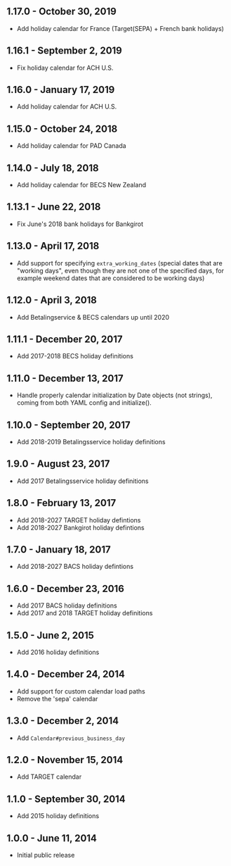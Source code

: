 ## 1.17.0 - October 30, 2019

- Add holiday calendar for France (Target(SEPA) + French bank holidays)

## 1.16.1 - September 2, 2019

- Fix holiday calendar for ACH U.S.

## 1.16.0 - January 17, 2019

- Add holiday calendar for ACH U.S.

## 1.15.0 - October 24, 2018

- Add holiday calendar for PAD Canada

## 1.14.0 - July 18, 2018

- Add holiday calendar for BECS New Zealand

## 1.13.1 - June 22, 2018

- Fix June's 2018 bank holidays for Bankgirot

## 1.13.0 - April 17, 2018

- Add support for specifying `extra_working_dates` (special dates that are "working days",
  even though they are not one of the specified days, for example weekend dates
  that are considered to be working days)

## 1.12.0 - April 3, 2018

- Add Betalingservice & BECS calendars up until 2020

## 1.11.1 - December 20, 2017

- Add 2017-2018 BECS holiday definitions

## 1.11.0 - December 13, 2017

- Handle properly calendar initialization by Date objects (not strings),
  coming from both YAML config and initialize().


## 1.10.0 - September 20, 2017

- Add 2018-2019 Betalingsservice holiday definitions

## 1.9.0 - August 23, 2017

- Add 2017 Betalingsservice holiday definitions

## 1.8.0 - February 13, 2017

- Add 2018-2027 TARGET holiday defintions
- Add 2018-2027 Bankgirot holiday defintions

## 1.7.0 - January 18, 2017

- Add 2018-2027 BACS holiday defintions

## 1.6.0 - December 23, 2016

- Add 2017 BACS holiday definitions
- Add 2017 and 2018 TARGET holiday definitions

## 1.5.0 - June 2, 2015

- Add 2016 holiday definitions

## 1.4.0 - December 24, 2014

- Add support for custom calendar load paths
- Remove the 'sepa' calendar


## 1.3.0 - December 2, 2014

- Add `Calendar#previous_business_day`


## 1.2.0 - November 15, 2014

- Add TARGET calendar


## 1.1.0 - September 30, 2014

- Add 2015 holiday definitions


## 1.0.0 - June 11, 2014

- Initial public release
